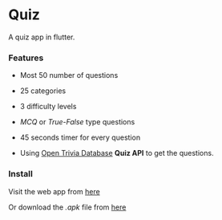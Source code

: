 # Quiz

A quiz app in flutter.

### Features

- Most 50 number of questions
- 25 categories 
- 3 difficulty levels
- *MCQ* or *True-False* type questions
- 45 seconds timer for every question


- Using [Open Trivia Database](https://opentdb.com/)
**Quiz API** to get the questions.

### Install

Visit the web app from [here](https://ritamchakraborty.github.io/quiz/#/)

Or download the *.apk* file from [here](https://github.com/RitamChakraborty/quiz/releases/download/v2.0-beta/app-release.apk)

